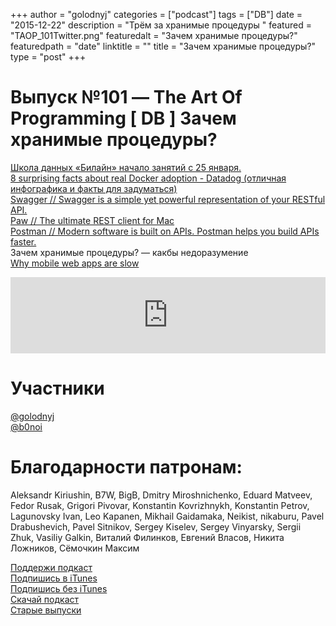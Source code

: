 +++
author = "golodnyj"
categories = ["podcast"]
tags = ["DB"]
date = "2015-12-22"
description = "Трём за хранимые процедуры "
featured = "TAOP_101Twitter.png"
featuredalt = "Зачем хранимые процедуры?"
featuredpath = "date"
linktitle = ""
title = "Зачем хранимые процедуры?"
type = "post"
+++
# Выпуск №101 — The Art Of Programming [ DB ] Зачем хранимые процедуры?
[Школа данных «Билайн» начало занятий с 25 января.](http://bit.ly/TAOP101lol)  
[8 surprising facts about real Docker adoption - Datadog (отличная инфографика и факты для задуматься)](http://bit.ly/TAOP101datadog)  
[Swagger // Swagger is a simple yet powerful representation of your RESTful API.](http://swagger.io/)  
[Paw // The ultimate REST client for Mac](https://luckymarmot.com/paw)  
[Postman  // Modern software is built on APIs. Postman helps you build APIs faster.](https://www.getpostman.com)  
Зачем хранимые процедуры? — какбы недоразумение  
[Why mobile web apps are slow](http://bit.ly/TAOP101slow) 

<iframe src='https://www.podbean.com/media/player/73vhk-5b27c7?from=yiiadmin&download=1&version=1' data-link='https://www.podbean.com/media/player/73vhk-5b27c7?from=yiiadmin&download=1&version=1' height='122' width='100%' frameborder='0' scrolling='no' data-name='pb-iframe-player' ></iframe>

# Участники
[@golodnyj](https://twitter.com/golodnyj/)  
[@b0noi](https://twitter.com/b0noi)  

# Благодарности патронам:
Aleksandr Kiriushin, B7W, BigB, Dmitry Miroshnichenko, Eduard Matveev, Fedor Rusak, Grigori Pivovar, Konstantin Kovrizhnykh, Konstantin Petrov, Lagunovsky Ivan, Leo Kapanen, Mikhail Gaidamaka, Neikist, nikaburu, Pavel Drabushevich, Pavel Sitnikov, Sergey Kiselev, Sergey Vinyarsky, Sergii Zhuk, Vasiliy Galkin, Виталий Филинков, Евгений Власов, Никита Ложников, Сёмочкин Максим

[Поддержи подкаст](http://bit.ly/TAOPpatron)  
[Подпишись в iTunes](http://bit.ly/TAOPiTunes)  
[Подпишись без iTunes](http://bit.ly/TAOPrss)  
[Скачай подкаст](http://bit.ly/TAOP101mp3)  
[Старые выпуски](http://bit.ly/oldtaop)